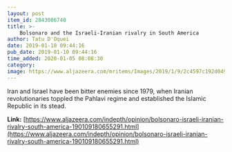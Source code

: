 ```yaml
---
layout: post
item_id: 2843086740
title: >-
    Bolsonaro and the Israeli-Iranian rivalry in South America
author: Tatu D'Oquei
date: 2019-01-10 09:44:16
pub_date: 2019-01-10 09:44:16
time_added: 2020-01-05 08:08:30
category: 
image: https://www.aljazeera.com/mritems/Images/2019/1/9/2c4597c192d049a19f99d5753acc5971_18.jpg
---
```


Iran and Israel have been bitter enemies since 1979, when Iranian revolutionaries toppled the Pahlavi regime and established the Islamic Republic in its stead.

**Link:** [https://www.aljazeera.com/indepth/opinion/bolsonaro-israeli-iranian-rivalry-south-america-190109180655291.html](https://www.aljazeera.com/indepth/opinion/bolsonaro-israeli-iranian-rivalry-south-america-190109180655291.html)

